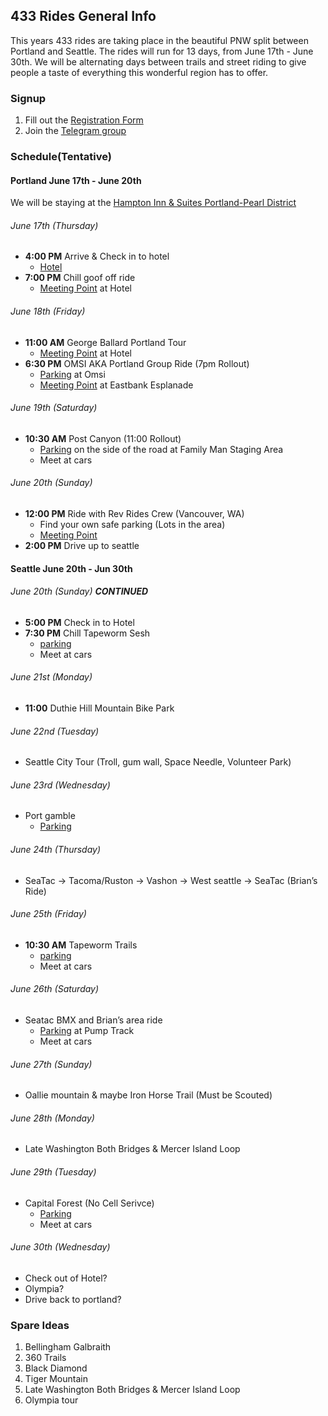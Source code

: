 ## 433 Rides General Info
This years 433 rides are taking place in the beautiful PNW split between Portland and Seattle. 
The rides will run for 13 days, from June 17th - June 30th.
We will be alternating days between trails and street riding to give people a taste of everything this wonderful region has to offer.

### Signup
1. Fill out the [Registration Form](https://forms.gle/nHmXQkhZocrwyvgi6)
1. Join the [Telegram group](https://t.me/joinchat/V1fN-gZF4CT28Pyp)

### Schedule(Tentative)
#### Portland June 17th - June 20th
We will be staying at the [Hampton Inn & Suites Portland-Pearl District](https://www.hilton.com/en/hotels/pdxpdhx-hampton-suites-portland-pearl-district/?SEO_id=GMB-HX-PDXPDHX&y_source=1_ODIxMTUyNC03MTUtbG9jYXRpb24uZ29vZ2xlX3dlYnNpdGVfb3ZlcnJpZGU%3D)

###### June 17th (Thursday)
- **4:00 PM** Arrive & Check in to hotel
  - [Hotel](https://g.page/hamptonpearl?share)
- **7:00 PM** Chill goof off ride
  - [Meeting Point](https://g.page/hamptonpearl?share) at Hotel

###### June 18th (Friday)
- **11:00 AM** George Ballard Portland Tour
  - [Meeting Point](https://g.page/hamptonpearl?share) at Hotel
- **6:30 PM** OMSI AKA Portland Group Ride (7pm Rollout)
  - [Parking](https://goo.gl/maps/tzqcW9i38PdXhXkt6) at Omsi
  - [Meeting Point](https://goo.gl/maps/xh7NDiZHonnh6cgQ8) at Eastbank Esplanade

###### June 19th (Saturday)
- **10:30 AM** Post Canyon (11:00 Rollout)
  - [Parking](https://goo.gl/maps/ym4d1khyEpFir6qQ9) on the side of the road at Family Man Staging Area
  - Meet at cars

###### June 20th (Sunday)
- **12:00 PM** Ride with Rev Rides Crew (Vancouver, WA)
  - Find your own safe parking (Lots in the area)
  - [Meeting Point](https://g.page/revrides360?share)  
- **2:00 PM** Drive up to seattle

#### Seattle June 20th - Jun 30th

###### June 20th (Sunday) **CONTINUED**
- **5:00 PM**  Check in to Hotel
- **7:30 PM**  Chill Tapeworm Sesh
  - [parking](https://goo.gl/maps/wxiU7Nk3oWJJs9VQ8)
  - Meet at cars

###### June 21st (Monday)
- **11:00** Duthie Hill Mountain Bike Park

###### June 22nd (Tuesday)
- Seattle City Tour (Troll, gum wall, Space Needle, Volunteer Park)

###### June 23rd (Wednesday)
- Port gamble
  - [Parking](https://goo.gl/maps/SLGe3NEW83WbwN9JA)

###### June 24th (Thursday)
- SeaTac -> Tacoma/Ruston -> Vashon -> West seattle -> SeaTac (Brian’s Ride)

###### June 25th (Friday)
- **10:30 AM** Tapeworm Trails
  - [parking](https://goo.gl/maps/wxiU7Nk3oWJJs9VQ8)
  - Meet at cars

###### June 26th (Saturday)
- Seatac BMX and Brian’s area ride
  - [Parking](https://goo.gl/maps/BNJpBRZfmfrh5dWg7) at Pump Track
  - Meet at cars

###### June 27th (Sunday)
- Oallie mountain & maybe Iron Horse Trail (Must be Scouted)

###### June 28th (Monday)
- Late Washington Both Bridges & Mercer Island Loop

###### June 29th (Tuesday)
- Capital Forest (No Cell Serivce)
  - [Parking](https://goo.gl/maps/jqB49Ag3U18FDCLb9)
  - Meet at cars

###### June 30th (Wednesday)
- Check out of Hotel?  
- Olympia?  
- Drive back to portland?  


### Spare Ideas 
1. Bellingham Galbraith  
1. 360 Trails  
1. Black Diamond  
1. Tiger Mountain  
1. Late Washington Both Bridges & Mercer Island Loop  
1. Olympia tour  
